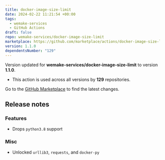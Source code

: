 ```yaml
---
title: docker-image-size-limit
date: 2024-02-22 11:21:54 +00:00
tags:
  - wemake-services
  - GitHub Actions
draft: false
repo: wemake-services/docker-image-size-limit
marketplace: https://github.com/marketplace/actions/docker-image-size-limit
version: 1.1.0
dependentsNumber: "129"
---
```



Version updated for **wemake-services/docker-image-size-limit** to version **1.1.0**.
- This action is used across all versions by **129** repositories.

Go to the [GitHub Marketplace](https://github.com/marketplace/actions/docker-image-size-limit) to find the latest changes.

## Release notes

### Features

- Drops `python3.8` support

### Misc

- Unlocked `urllib3`, `requests`, and `docker-py`
